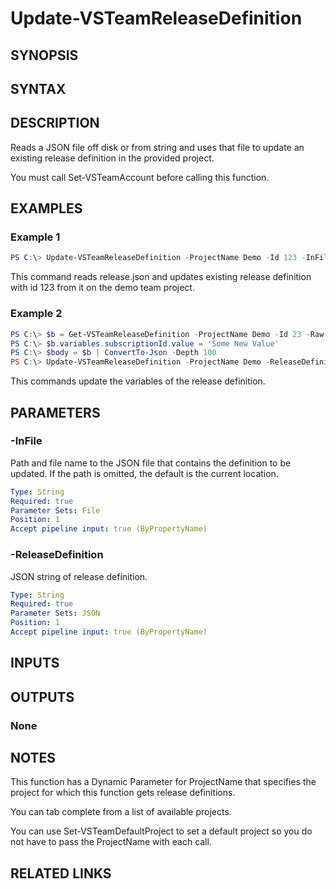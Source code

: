 <!-- #include "./common/header.md" -->

# Update-VSTeamReleaseDefinition

## SYNOPSIS

<!-- #include "./synopsis/Update-VSTeamReleaseDefinition.md" -->

## SYNTAX

## DESCRIPTION

Reads a JSON file off disk or from string and uses that file to update an existing release definition in the provided project.

You must call Set-VSTeamAccount before calling this function.

## EXAMPLES

### Example 1

```PowerShell
PS C:\> Update-VSTeamReleaseDefinition -ProjectName Demo -Id 123 -InFile release.json
```

This command reads release.json and updates existing release definition with
id 123 from it on the demo team project.

### Example 2

```PowerShell
PS C:\> $b = Get-VSTeamReleaseDefinition -ProjectName Demo -Id 23 -Raw
PS C:\> $b.variables.subscriptionId.value = 'Some New Value'
PS C:\> $body = $b | ConvertTo-Json -Depth 100
PS C:\> Update-VSTeamReleaseDefinition -ProjectName Demo -ReleaseDefinition $body
```

This commands update the variables of the release definition.

## PARAMETERS

<!-- #include "./params/projectName.md" -->

### -InFile

Path and file name to the JSON file that contains the definition to be updated. If the path is omitted, the default is the current location.

```yaml
Type: String
Required: true
Parameter Sets: File
Position: 1
Accept pipeline input: true (ByPropertyName)
```

### -ReleaseDefinition

JSON string of release definition.

```yaml
Type: String
Required: true 
Parameter Sets: JSON
Position: 1
Accept pipeline input: true (ByPropertyName)
```

<!-- #include "./params/confirm.md" -->

<!-- #include "./params/force.md" -->

<!-- #include "./params/whatIf.md" -->

## INPUTS

## OUTPUTS

### None

## NOTES

This function has a Dynamic Parameter for ProjectName that specifies the project for which this function gets release definitions.

You can tab complete from a list of available projects.

You can use Set-VSTeamDefaultProject to set a default project so you do not have to pass the ProjectName with each call.

## RELATED LINKS
